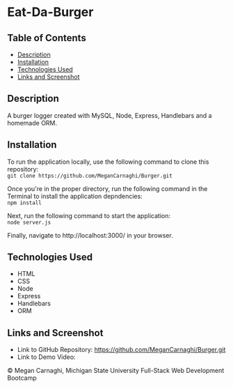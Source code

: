 # Eat-Da-Burger

## Table of Contents
* [Description](#description)
* [Installation](#installation)
* [Technologies Used](#technologies-used)
* [Links and Screenshot](#links-and-screenshot)

## Description
A burger logger created with MySQL, Node, Express, Handlebars and a homemade ORM.

## Installation
To run the application locally, use the following command to clone this repository:    
`git clone https://github.com/MeganCarnaghi/Burger.git`  

Once you're in the proper directory, run the following command in the Terminal to install the application depndencies:    
`npm install`  

Next, run the following command to start the application:    
`node server.js`  

Finally, navigate to http://localhost:3000/ in your browser.  

## Technologies Used
* HTML
* CSS
* Node
* Express
* Handlebars
* ORM

## Links and Screenshot
* Link to GitHub Repository: https://github.com/MeganCarnaghi/Burger.git
* Link to Demo Video:

© Megan Carnaghi, Michigan State University Full-Stack Web Development Bootcamp


